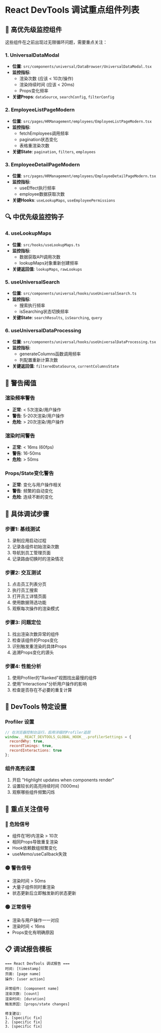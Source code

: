 # React DevTools 调试重点组件列表

## 🎯 高优先级监控组件
这些组件在之前出现过无限循环问题，需要重点关注：

### 1. UniversalDataModal
- **位置**: `src/components/universal/DataBrowser/UniversalDataModal.tsx`
- **监控指标**: 
  - 渲染次数 (应该 < 10次/操作)
  - 渲染持续时间 (应该 < 20ms)
  - Props变化频率
- **关键Props**: `dataSource`, `searchConfig`, `filterConfig`

### 2. EmployeeListPageModern  
- **位置**: `src/pages/HRManagement/employees/EmployeeListPageModern.tsx`
- **监控指标**:
  - fetchEmployees调用频率
  - pagination状态变化
  - 表格重渲染次数
- **关键State**: `pagination`, `filters`, `employees`

### 3. EmployeeDetailPageModern
- **位置**: `src/pages/HRManagement/employees/EmployeeDetailPageModern.tsx`  
- **监控指标**:
  - useEffect执行频率
  - employee数据获取次数
- **关键Hooks**: `useLookupMaps`, `useEmployeePermissions`

## 🔍 中优先级监控钩子

### 4. useLookupMaps
- **位置**: `src/hooks/useLookupMaps.ts`
- **监控指标**:
  - 数据获取API调用次数
  - lookupMaps对象重新创建频率
- **关键返回值**: `lookupMaps`, `rawLookups`

### 5. useUniversalSearch
- **位置**: `src/components/universal/hooks/useUniversalSearch.ts`
- **监控指标**:
  - 搜索执行频率
  - isSearching状态切换频率
- **关键State**: `searchResults`, `isSearching`, `query`

### 6. useUniversalDataProcessing
- **位置**: `src/components/universal/hooks/useUniversalDataProcessing.tsx`
- **监控指标**:
  - generateColumns函数调用频率
  - 列配置重新计算次数
- **关键返回值**: `filteredDataSource`, `currentColumnsState`

## 🚨 警告阈值

### 渲染频率警告
- **正常**: < 5次渲染/用户操作
- **警告**: 5-20次渲染/用户操作  
- **危险**: > 20次渲染/用户操作

### 渲染时间警告
- **正常**: < 16ms (60fps)
- **警告**: 16-50ms 
- **危险**: > 50ms

### Props/State变化警告
- **正常**: 变化与用户操作相关
- **警告**: 频繁的自动变化
- **危险**: 连续不断的变化

## 🎯 具体调试步骤

### 步骤1: 基线测试
1. 录制应用启动过程
2. 记录各组件初始渲染次数
3. 导航到员工管理页面
4. 记录路由切换时的渲染情况

### 步骤2: 交互测试  
1. 点击员工列表分页
2. 执行员工搜索
3. 打开员工详情页面
4. 使用数据筛选功能
5. 观察每次操作的渲染模式

### 步骤3: 问题定位
1. 找出渲染次数异常的组件
2. 检查该组件的Props变化
3. 识别触发重渲染的具体Props
4. 追溯Props变化的源头

### 步骤4: 性能分析
1. 使用Profiler的"Ranked"视图找出最慢的组件
2. 使用"Interactions"分析用户操作的影响
3. 检查是否存在不必要的重复计算

## 🔧 DevTools 特定设置

### Profiler 设置
```javascript
// 在浏览器控制台运行，启用详细的Profiler追踪
window.__REACT_DEVTOOLS_GLOBAL_HOOK__.profilerSettings = {
  recordWhy: true,
  recordTimings: true,
  recordInteractions: true
};
```

### 组件高亮设置
1. 开启 "Highlight updates when components render"
2. 设置较长的高亮持续时间 (1000ms)
3. 观察哪些组件频繁闪烁

## 🎯 重点关注信号

### 🔴 危险信号
- 组件在1秒内渲染 > 10次
- 相同Props导致重复渲染
- Hook依赖数组频繁变化
- useMemo/useCallback失效

### 🟡 警告信号  
- 渲染时间 > 50ms
- 大量子组件同时重渲染
- 状态更新后立即触发新的状态更新

### 🟢 正常信号
- 渲染与用户操作一一对应
- 渲染时间 < 16ms
- Props变化有明确原因

## 📋 调试报告模板

```
=== React DevTools 调试报告 ===
时间: [timestamp]
页面: [page name]
操作: [user action]

异常组件: [component name]
渲染次数: [count] 
渲染时间: [duration]
触发原因: [props/state changes]

修复建议:
1. [specific fix]
2. [specific fix]
3. [specific fix]
```
